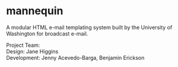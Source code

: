 # mannequin
A modular HTML e-mail templating system built by the University of Washington for broadcast e-mail.

Project Team:  
Design: Jane Higgins  
Development: Jenny Acevedo-Barga, Benjamin Erickson

